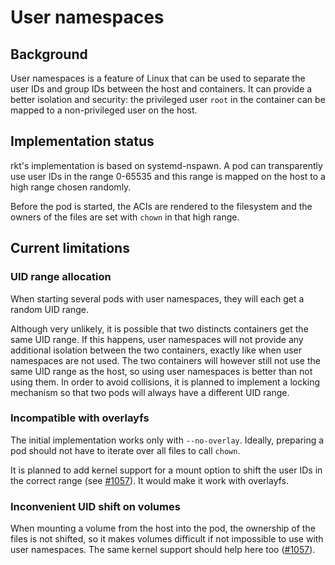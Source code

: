 # User namespaces

## Background

User namespaces is a feature of Linux that can be used to separate the user IDs and group IDs between the host and containers.
It can provide a better isolation and security: the privileged user `root` in the container can be mapped to a non-privileged user on the host.

## Implementation status

rkt's implementation is based on systemd-nspawn.
A pod can transparently use user IDs in the range 0-65535 and this range is mapped on the host to a high range chosen randomly.

Before the pod is started, the ACIs are rendered to the filesystem and the owners of the files are set with `chown` in that high range.

## Current limitations

### UID range allocation

When starting several pods with user namespaces, they will each get a random UID range.

Although very unlikely, it is possible that two distincts containers get the same UID range.
If this happens, user namespaces will not provide any additional isolation between the two containers, exactly like when user namespaces are not used.
The two containers will however still not use the same UID range as the host, so using user namespaces is better than not using them.
In order to avoid collisions, it is planned to implement a locking mechanism so that two pods will always have a different UID range.

### Incompatible with overlayfs

The initial implementation works only with `--no-overlay`.
Ideally, preparing a pod should not have to iterate over all files to call `chown`.

It is planned to add kernel support for a mount option to shift the user IDs in the correct range (see [#1057][rkt-1057]).
It would make it work with overlayfs.

### Inconvenient UID shift on volumes

When mounting a volume from the host into the pod, the ownership of the files is not shifted, so it makes volumes difficult if not impossible to use with user namespaces.
The same kernel support should help here too ([#1057][rkt-1057]).

[rkt-1057]: https://github.com/rkt/rkt/issues/1057
